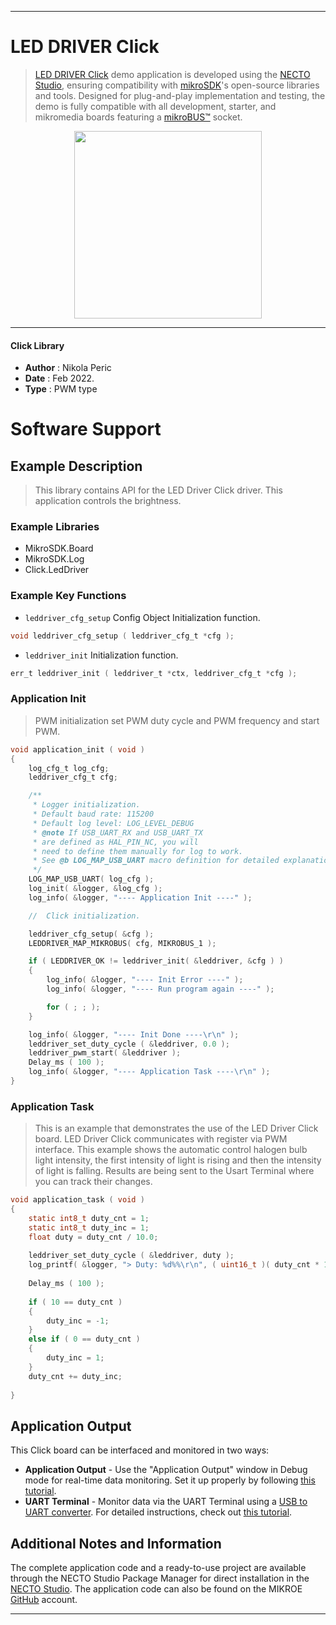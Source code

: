 
---
# LED DRIVER Click

> [LED DRIVER Click](https://www.mikroe.com/?pid_product=MIKROE-2676) demo application is developed using
the [NECTO Studio](https://www.mikroe.com/necto), ensuring compatibility with [mikroSDK](https://www.mikroe.com/mikrosdk)'s
open-source libraries and tools. Designed for plug-and-play implementation and testing, the demo is fully compatible with
all development, starter, and mikromedia boards featuring a [mikroBUS&trade;](https://www.mikroe.com/mikrobus) socket.

<p align="center">
  <img src="https://www.mikroe.com/?pid_product=MIKROE-2676&image=1" height=300px>
</p>

---

#### Click Library

- **Author**        : Nikola Peric
- **Date**          : Feb 2022.
- **Type**          : PWM type

# Software Support

## Example Description

>  This library contains API for the LED Driver Click driver.
>  This application controls the brightness. 

### Example Libraries

- MikroSDK.Board
- MikroSDK.Log
- Click.LedDriver

### Example Key Functions

- `leddriver_cfg_setup` Config Object Initialization function. 
```c
void leddriver_cfg_setup ( leddriver_cfg_t *cfg );
``` 
 
- `leddriver_init` Initialization function. 
```c
err_t leddriver_init ( leddriver_t *ctx, leddriver_cfg_t *cfg );
```

### Application Init

> PWM initialization set PWM duty cycle and PWM frequency and start PWM.

```c
void application_init ( void )
{
    log_cfg_t log_cfg;
    leddriver_cfg_t cfg;

    /** 
     * Logger initialization.
     * Default baud rate: 115200
     * Default log level: LOG_LEVEL_DEBUG
     * @note If USB_UART_RX and USB_UART_TX 
     * are defined as HAL_PIN_NC, you will 
     * need to define them manually for log to work. 
     * See @b LOG_MAP_USB_UART macro definition for detailed explanation.
     */
    LOG_MAP_USB_UART( log_cfg );
    log_init( &logger, &log_cfg );
    log_info( &logger, "---- Application Init ----" );

    //  Click initialization.

    leddriver_cfg_setup( &cfg );
    LEDDRIVER_MAP_MIKROBUS( cfg, MIKROBUS_1 );

    if ( LEDDRIVER_OK != leddriver_init( &leddriver, &cfg ) )
    {
        log_info( &logger, "---- Init Error ----" );
        log_info( &logger, "---- Run program again ----" );

        for ( ; ; );
    }

    log_info( &logger, "---- Init Done ----\r\n" );
    leddriver_set_duty_cycle ( &leddriver, 0.0 );
    leddriver_pwm_start( &leddriver );
    Delay_ms ( 100 );
    log_info( &logger, "---- Application Task ----\r\n" );
}
```

### Application Task

> This is an example that demonstrates the use of the LED Driver Click board.
> LED Driver Click communicates with register via PWM interface.
> This example shows the automatic control halogen bulb light intensity,
> the first intensity of light is rising and then the intensity of light is falling.
> Results are being sent to the Usart Terminal where you can track their changes.

```c
void application_task ( void ) 
{
    static int8_t duty_cnt = 1;
    static int8_t duty_inc = 1;
    float duty = duty_cnt / 10.0;
    
    leddriver_set_duty_cycle ( &leddriver, duty );
    log_printf( &logger, "> Duty: %d%%\r\n", ( uint16_t )( duty_cnt * 10 ) );
    
    Delay_ms ( 100 );
    
    if ( 10 == duty_cnt ) 
    {
        duty_inc = -1;
    }
    else if ( 0 == duty_cnt ) 
    {
        duty_inc = 1;
    }
    duty_cnt += duty_inc;
    
}
```

## Application Output

This Click board can be interfaced and monitored in two ways:
- **Application Output** - Use the "Application Output" window in Debug mode for real-time data monitoring.
Set it up properly by following [this tutorial](https://www.youtube.com/watch?v=ta5yyk1Woy4).
- **UART Terminal** - Monitor data via the UART Terminal using
a [USB to UART converter](https://www.mikroe.com/click/interface/usb?interface*=uart,uart). For detailed instructions,
check out [this tutorial](https://help.mikroe.com/necto/v2/Getting%20Started/Tools/UARTTerminalTool).

## Additional Notes and Information

The complete application code and a ready-to-use project are available through the NECTO Studio Package Manager for 
direct installation in the [NECTO Studio](https://www.mikroe.com/necto). The application code can also be found on
the MIKROE [GitHub](https://github.com/MikroElektronika/mikrosdk_click_v2) account.

---
